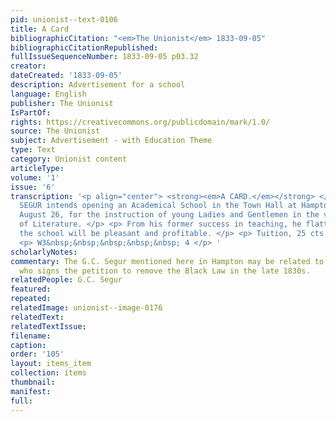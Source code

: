 ```yaml
---
pid: unionist--text-0106
title: A Card
bibliographicCitation: "<em>The Unionist</em> 1833-09-05"
bibliographicCitationRepublished: 
fullIssueSequenceNumber: 1833-09-05 p03.32
creator: 
dateCreated: '1833-09-05'
description: Advertisement for a school
language: English
publisher: The Unionist
IsPartOf: 
rights: https://creativecommons.org/publicdomain/mark/1.0/
source: The Unionist
subject: Advertisement - with Education Theme
type: Text
category: Unionist content
articleType: 
volume: '1'
issue: '6'
transcription: '<p align="center"> <strong><em>A CARD.</em></strong> </p> <p> G.C.
  SEGUR intends opening an Academical School in the Town Hall at Hampton, on Monday,
  August 26, for the instruction of young Ladies and Gentlemen in the various branches
  of Literature. </p> <p> From his former success in teaching, he flatters himself
  the school will be pleasant and profitable. </p> <p> Tuition, 25 cts. a week. </p>
  <p> W3&nbsp;&nbsp;&nbsp;&nbsp;&nbsp; 4 </p> '
scholarlyNotes: 
commentary: The G.C. Segur mentioned here in Hampton may be related to Abel Segur,
  who signs the petition to remove the Black Law in the late 1830s.
relatedPeople: G.C. Segur
featured: 
repeated: 
relatedImage: unionist--image-0176
relatedText: 
relatedTextIssue: 
filename: 
caption: 
order: '105'
layout: items_item
collection: items
thumbnail: 
manifest: 
full: 
---
```

